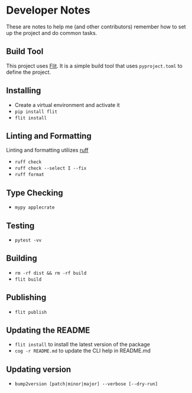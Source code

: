 # Developer Notes

These are notes to help me (and other contributors) remember how to set up the project and do common tasks.

## Build Tool

This project uses [Flit](https://flit.readthedocs.io/en/latest/).  It is a simple build tool that uses `pyproject.toml` to define the project.

## Installing

- Create a virtual environment and activate it
- `pip install flit`
- `flit install`

## Linting and Formatting

Linting and formatting utilizes [ruff](https://github.com/astral-sh/ruff)

- `ruff check`
- `ruff check --select I --fix`
- `ruff format`

## Type Checking

- `mypy applecrate`

## Testing

- `pytest -vv`

## Building

- `rm -rf dist && rm -rf build`
- `flit build`

## Publishing

- `flit publish`

## Updating the README

- `flit install` to install the latest version of the package
- `cog -r README.md` to update the CLI help in README.md

## Updating version

- `bump2version [patch|minor|major] --verbose [--dry-run]`
